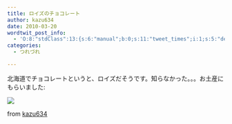 ```yaml
---
title: ロイズのチョコレート
author: kazu634
date: 2010-03-20
wordtwit_post_info:
  - 'O:8:"stdClass":13:{s:6:"manual";b:0;s:11:"tweet_times";i:1;s:5:"delay";i:0;s:7:"enabled";i:1;s:10:"separation";s:2:"60";s:7:"version";s:3:"3.7";s:14:"tweet_template";b:0;s:6:"status";i:2;s:6:"result";a:0:{}s:13:"tweet_counter";i:2;s:13:"tweet_log_ids";a:1:{i:0;i:5167;}s:9:"hash_tags";a:0:{}s:8:"accounts";a:1:{i:0;s:7:"kazu634";}}'
categories:
  - つれづれ

---
```

<div class="section">
<p>
    北海道でチョコレートというと、ロイズだそうです。知らなかった。。。お土産にもらいました:
</p>
  
<p>
<center>
</center>
</p>
  
<p>
<a href="http://flickr.com/photos/42332031@N02/4445871934/" onclick="__gaTracker('send', 'event', 'outbound-article', 'http://flickr.com/photos/42332031@N02/4445871934/', '');" title="ロイズのチョコ"><img src="http://farm5.static.flickr.com/4015/4445871934_d75bb6c51f_m.jpg" /></a>
</p>
  
<p>
    from <a href="http://flickr.com/people/42332031@N02/" onclick="__gaTracker('send', 'event', 'outbound-article', 'http://flickr.com/people/42332031@N02/', 'kazu634');">kazu634</a>
</p></p>
</div>

